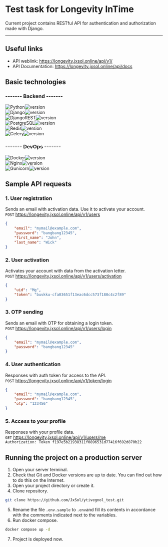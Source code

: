 # Test task for Longevity InTime
Current project contains RESTful API for authentication and authorization made with Django.
***
## Useful links
- API weblink: https://longevity.jxsol.online/api/v1/
- API Documentation: https://longevity.jxsol.online/api/docs

## Basic technologies
### ------- Backend -------
![Python](https://img.shields.io/badge/Python-3776AB.svg?style=flat&logo=Python&logoColor=white)![version](https://img.shields.io/badge/3.11-gray) <br>
![Django](https://img.shields.io/badge/Django-092E20.svg?style=flat&logo=Django&logoColor=white)![version](https://img.shields.io/badge/4.2.4-gray) <br>
![DjangoREST](https://img.shields.io/badge/DjangoREST-800000.svg?style=flat&logo=Django&logoColor=white)![version](https://img.shields.io/badge/3.14.0-gray) <br>
![PostgreSQL](https://img.shields.io/badge/PostgreSQL-4169E1.svg?style=flat&logo=PostgreSQL&logoColor=white)![version](https://img.shields.io/badge/15.3-gray) <br>
![Redis](https://img.shields.io/badge/Redis-DC382D.svg?style=flat&logo=Redis&logoColor=white)![version](https://img.shields.io/badge/7.0-gray) <br>
![Celery](https://img.shields.io/badge/Celery-37814A.svg?style=flat&logo=Celery&logoColor=white)![version](https://img.shields.io/badge/5.3.4-gray) <br>
### ------- DevOps -------
![Docker](https://img.shields.io/badge/Docker-2496ED.svg?style=flat&logo=Docker&logoColor=white)![version](https://img.shields.io/badge/24.0.2-gray) <br>
![Nginx](https://img.shields.io/badge/NGINX-009639.svg?style=flat&logo=NGINX&logoColor=white)![version](https://img.shields.io/badge/1.25.2-gray) <br>
![Gunicorn](https://img.shields.io/badge/Gunicorn-499848.svg?style=flat&logo=Gunicorn&logoColor=white)![version](https://img.shields.io/badge/20.1.0-gray) <br>

## Sample API requests
### 1. User registration
Sends an email with activation data. Use it to activate your account.
<br> `POST` https://longevity.jxsol.online/api/v1/users
```json
{
    "email": "mymail@example.com",
    "password": "bangbang12345",
    "first_name": "John",
    "last_name": "Wick"
} 
```
### 2. User activation
Activates your account with data from the activation letter.
<br> `POST` https://longevity.jxsol.online/api/v1/users/activation
```json
{
    "uid": "Mg",
    "token": "buvkku-cfa03651f13eac6dcc573f180c4c2f89"
} 
```
### 3. OTP sending
Sends an email with OTP for obtaining a login token.
<br> `POST` https://longevity.jxsol.online/api/v1/users/login
```json
{
    "email": "mymail@example.com",
    "password": "bangbang12345"
} 
```
### 4. User authentication
Responses with auth token for access to the API.
<br> `POST` https://longevity.jxsol.online/api/v1/token/login
```json
{
    "email": "mymail@example.com",
    "password": "bangbang12345",
    "otp": "123456"
} 
```
### 5. Access to your profile
Responses with your profile data.
<br> `GET` https://longevity.jxsol.online/api/v1/users/me
<br> `Authorization: Token f197e5b21938311f0896531d77416f692d870b22`

## Running the project on a production server
1. Open your server terminal.
2. Check that Git and Docker versions are up to date. 
You can find out how to do this on the Internet.
3. Open your project directory or create it.
4. Clone repository.
```sh
git clone https://github.com/JxSol/ytivegnol_test.git
```
5. Rename the file `.env.sample` to `.env`and fill its contents 
in accordance with the comments indicated next to the variables.
6. Run docker compose.
```sh
docker compose up -d
```
7. Project is deployed now.
